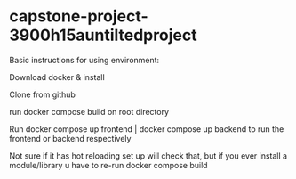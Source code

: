 # capstone-project-3900h15auntiltedproject
Basic instructions for using environment:

Download docker & install

Clone from github

run docker compose build on root directory

Run docker compose up frontend | docker compose up backend to run the frontend or backend respectively 

Not sure if it has hot reloading set up will check that, but if you ever install a module/library u have to re-run docker compose build
